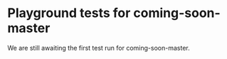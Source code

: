 # Playground tests for coming-soon-master
We are still awaiting the first test run for coming-soon-master.
